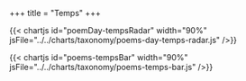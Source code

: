 +++
title = "Temps"
+++

{{< chartjs id="poemDay-tempsRadar" width="90%" jsFile="../../charts/taxonomy/poems-day-temps-radar.js" />}}

{{< chartjs id="poems-tempsBar" width="90%" jsFile="../../charts/taxonomy/poems-temps-bar.js" />}}